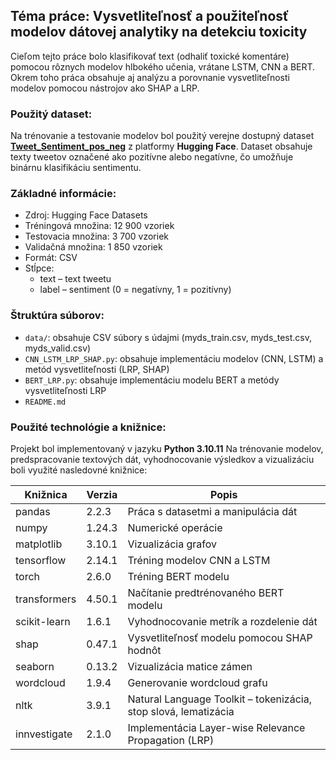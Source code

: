 ## Téma práce: **Vysvetliteľnosť a použiteľnosť modelov dátovej analytiky na detekciu toxicity**

Cieľom tejto práce bolo klasifikovať text (odhaliť toxické komentáre) pomocou rôznych modelov hlbokého učenia, vrátane LSTM, CNN a BERT. Okrem toho práca obsahuje aj analýzu a porovnanie vysvetliteľnosti modelov pomocou nástrojov ako SHAP a LRP.


### Použitý dataset:
Na trénovanie a testovanie modelov bol použitý verejne dostupný dataset [**Tweet_Sentiment_pos_neg**](https://huggingface.co/datasets/Ibrahim-Alam/Tweet_Sentiment_pos_neg) z platformy **Hugging Face**. Dataset obsahuje texty tweetov označené ako pozitívne alebo negatívne, čo umožňuje binárnu klasifikáciu sentimentu.

### Základné informácie:
- Zdroj: Hugging Face Datasets
- Tréningová množina: 12 900 vzoriek
- Testovacia množina: 3 700 vzoriek
- Validačná množina: 1 850 vzoriek
- Formát: CSV
- Stĺpce:
    - text – text tweetu
    - label – sentiment (0 = negatívny, 1 = pozitívny)


### Štruktúra súborov:
- `data/`: obsahuje CSV súbory s údajmi (myds_train.csv, myds_test.csv, myds_valid.csv)
- `CNN_LSTM_LRP_SHAP.py`: obsahuje implementáciu modelov (CNN, LSTM) a metód vysvetliteľnosti (LRP, SHAP)
- `BERT_LRP.py`: obsahuje implementáciu modelu BERT a metódy vysvetliteľnosti LRP
- `README.md` 

### Použité technológie a knižnice:
Projekt bol implementovaný v jazyku **Python 3.10.11** Na trénovanie modelov, predspracovanie textových dát, vyhodnocovanie výsledkov a vizualizáciu boli využité nasledovné knižnice:


| Knižnica       | Verzia  | Popis                                                             |
|----------------|---------|-------------------------------------------------------------------|
| pandas         | 2.2.3   | Práca s datasetmi a manipulácia dát                               |
| numpy          | 1.24.3  | Numerické operácie                                                |
| matplotlib     | 3.10.1  | Vizualizácia grafov                                               |
| tensorflow     | 2.14.1  | Tréning modelov CNN a LSTM                                        |
| torch          | 2.6.0   | Tréning BERT modelu                                               |
| transformers   | 4.50.1  | Načítanie predtrénovaného BERT modelu                            |
| scikit-learn   | 1.6.1   | Vyhodnocovanie metrík a rozdelenie dát                           |
| shap           | 0.47.1  | Vysvetliteľnosť modelu pomocou SHAP hodnôt                        |
| seaborn        | 0.13.2  | Vizualizácia matice zámen                                        |
| wordcloud      | 1.9.4   | Generovanie wordcloud grafu                                      |
| nltk           | 3.9.1   | Natural Language Toolkit – tokenizácia, stop slová, lematizácia |
| innvestigate   | 2.1.0   | Implementácia Layer-wise Relevance Propagation (LRP)             |

